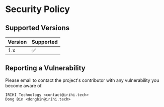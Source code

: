 # Security Policy

## Supported Versions

| Version | Supported          |
| ------- | ------------------ |
| 1.x     | :white_check_mark: |

## Reporting a Vulnerability

Please email to contact the project's contributor with any vulnerability you become aware of.
```
IRIHI Technology <contact@irihi.tech>
Dong Bin <dongbin@irihi.tech>
```
